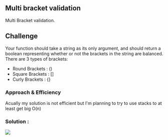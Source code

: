 ## Multi bracket validation
Multi Bracket validation.

## Challenge
Your function should take a string as its only argument, and should return a boolean representing whether or not the brackets in the string are balanced. There are 3 types of brackets:

* Round Brackets : ()
* Square Brackets : []
* Curly Brackets : {}

### Approach & Efficiency
Acually my solution is not efficient but I'm planning to try to use stacks to at least get big O(n)

### Solution :

![](codeChall-13)
